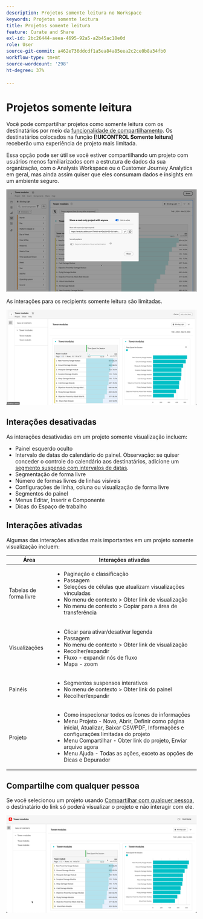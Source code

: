 ```yaml
---
description: Projetos somente leitura no Workspace
keywords: Projetos somente leitura
title: Projetos somente leitura
feature: Curate and Share
exl-id: 2bc26444-aeea-4695-92a5-a2b45ac18e0d
role: User
source-git-commit: a462e736ddcdf1a5ea84a85eea2c2ce0b8a34fb0
workflow-type: tm+mt
source-wordcount: '298'
ht-degree: 37%

---
```


# Projetos somente leitura

Você pode compartilhar projetos como somente leitura com os destinatários por meio da [funcionalidade de compartilhamento](/help/analysis-workspace/curate-share/share-projects.md). Os destinatários colocados na função **[!UICONTROL Somente leitura]** receberão uma experiência de projeto mais limitada.

Essa opção pode ser útil se você estiver compartilhando um projeto com usuários menos familiarizados com a estrutura de dados da sua organização, com o Analysis Workspace ou o Customer Journey Analytics em geral, mas ainda assim quiser que eles consumam dados e insights em um ambiente seguro.

![Compartilhar como somente leitura](assets/read-only-project-sender.png)

As interações para os recipients somente leitura são limitadas.

![Compartilhamento como somente leitura recebido](assets/read-only-project-receiver.png)

## Interações desativadas

As interações desativadas em um projeto somente visualização incluem:

* Painel esquerdo oculto
* Intervalo de datas do calendário do painel. Observação: se quiser conceder o controle do calendário aos destinatários, adicione um [segmento suspenso com intervalos de datas](https://experienceleague.adobe.com/docs/analytics-learn/tutorials/analysis-workspace/using-panels/using-drop-down-filters.html?lang=pt-BR).
* Segmentação de forma livre
* Número de formas livres de linhas visíveis
* Configurações de linha, coluna ou visualização de forma livre
* Segmentos do painel
* Menus Editar, Inserir e Componente
* Dicas do Espaço de trabalho

## Interações ativadas

Algumas das interações ativadas mais importantes em um projeto somente visualização incluem:

| Área | Interações ativadas |
| --- | --- |
| Tabelas de forma livre | <ul><li>Paginação e classificação</li><li>Passagem</li><li>Seleções de células que atualizam visualizações vinculadas</li><li>No menu de contexto > Obter link de visualização</li><li>No menu de contexto > Copiar para a área de transferência</li></ul> |
| Visualizações | <ul><li>Clicar para ativar/desativar legenda</li><li>Passagem</li><li>No menu de contexto > Obter link de visualização</li><li>Recolher/expandir</li><li>Fluxo - expandir nós de fluxo</li><li>Mapa - zoom</li></ul> |
| Painéis | <ul><li>Segmentos suspensos interativos</li><li>No menu de contexto > Obter link do painel</li><li>Recolher/expandir</li></ul> |
| Projeto | <ul><li>Como inspecionar todos os ícones de informações</li><li>Menu Projeto - Novo, Abrir, Definir como página inicial, Atualizar, Baixar CSV/PDF, Informações e configurações limitadas do projeto</li><li>Menu Compartilhar - Obter link do projeto, Enviar arquivo agora</li><li>Menu Ajuda - Todas as ações, exceto as opções de Dicas e Depurador</li></ul> |


## Compartilhe com qualquer pessoa

Se você selecionou um projeto usando [Compartilhar com qualquer pessoa](share-projects.md#share-a-project-with-anyone-no-login-required), o destinatário do link só poderá visualizar o projeto e não interagir com ele.

![Compartilhar com qualquer pessoa](assets/share-with-anyone-receiver.png)
